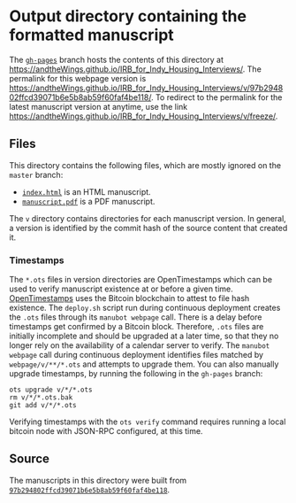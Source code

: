 # Output directory containing the formatted manuscript

The [`gh-pages`](https://github.com/andtheWings/IRB_for_Indy_Housing_Interviews/tree/gh-pages) branch hosts the contents of this directory at <https://andtheWings.github.io/IRB_for_Indy_Housing_Interviews/>.
The permalink for this webpage version is <https://andtheWings.github.io/IRB_for_Indy_Housing_Interviews/v/97b294802ffcd39071b6e5b8ab59f60faf4be118/>.
To redirect to the permalink for the latest manuscript version at anytime, use the link <https://andtheWings.github.io/IRB_for_Indy_Housing_Interviews/v/freeze/>.

## Files

This directory contains the following files, which are mostly ignored on the `master` branch:

+ [`index.html`](index.html) is an HTML manuscript.
+ [`manuscript.pdf`](manuscript.pdf) is a PDF manuscript.

The `v` directory contains directories for each manuscript version.
In general, a version is identified by the commit hash of the source content that created it.

### Timestamps

The `*.ots` files in version directories are OpenTimestamps which can be used to verify manuscript existence at or before a given time.
[OpenTimestamps](https://opentimestamps.org/) uses the Bitcoin blockchain to attest to file hash existence.
The `deploy.sh` script run during continuous deployment creates the `.ots` files through its `manubot webpage` call.
There is a delay before timestamps get confirmed by a Bitcoin block.
Therefore, `.ots` files are initially incomplete and should be upgraded at a later time, so that they no longer rely on the availability of a calendar server to verify.
The `manubot webpage` call during continuous deployment identifies files matched by `webpage/v/**/*.ots` and attempts to upgrade them.
You can also manually upgrade timestamps, by running the following in the `gh-pages` branch:

```shell
ots upgrade v/*/*.ots
rm v/*/*.ots.bak
git add v/*/*.ots
```

Verifying timestamps with the `ots verify` command requires running a local bitcoin node with JSON-RPC configured, at this time.

## Source

The manuscripts in this directory were built from
[`97b294802ffcd39071b6e5b8ab59f60faf4be118`](https://github.com/andtheWings/IRB_for_Indy_Housing_Interviews/commit/97b294802ffcd39071b6e5b8ab59f60faf4be118).
